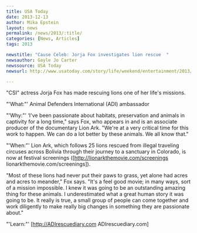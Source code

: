 ```yaml
---
title: USA Today
date: 2013-12-13
author: Mika Epstein
layout: news
permalink: /news/2013/:title/
categories: [News, Articles]
tags: 2013

newstitle: "Cause Celeb: Jorja Fox investigates lion rescue  "
newsauthor: Gayle Jo Carter  
newssource: USA Today  
newsurl: http://www.usatoday.com/story/life/weekend/entertainment/2013/12/13/cause-celeb-jorja-fox-investigates-lion-rescue/4003625/  

---
```


"CSI" actress Jorja Fox has made rescuing lions one of her life's missions.

"'What:"' Animal Defenders International (ADI) ambassador

"'Why:"' &#8216;I've been passionate about habitats, preservation and animals in captivity for a long time," says Fox, who appears in and is an associate producer of the documentary Lion Ark. "We're at a very critical time for this work to happen. We can do a lot better by these animals. We all know that."

"'When:"' Lion Ark, which follows 25 lions rescued from illegal traveling circuses across Bolivia through their journey to a sanctuary in Colorado, is now at festival screenings ([http://lionarkthemovie.com/screenings lionarkthemovie.com/screenings]).

"Most of these lions had never put their paws to grass, yet alone had acres and acres to meander," Fox says. "It's a feel good movie; in many ways, sort of a mission impossible. I knew it was going to be an outstanding amazing thing for these animals. I underestimated what a great human story it was going to be. It really is true, a small group of people can come together and work diligently to make really big changes in something they are passionate about."

"'Learn:"' [http://ADIrescuediary.com ADIrescuediary.com]

